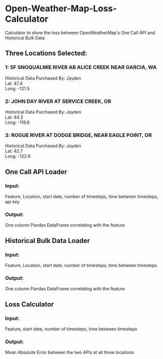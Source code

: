 # Open-Weather-Map-Loss-Calculator
Calculator to show the loss between OpenWeatherMap's One Call API and Historical Bulk Data
  
## Three Locations Selected:
### 1:  SF SNOQUALMIE RIVER AB ALICE CREEK NEAR GARCIA, WA
Historical Data Purchased By:   Jayden  
Lat:  47.4  
Long:  -121.5  
  
### 2: JOHN DAY RIVER AT SERVICE CREEK, OR
Historical Data Purchased By:  Jayden  
Lat:  44.2  
Long: -119.6  
  
### 3: ROGUE RIVER AT DODGE BRIDGE, NEAR EAGLE POINT, OR
Historical Data Purchased By:  Jayden  
Lat:  42.7  
Long:  -122.6  
  
## One Call API Loader
### Input: 
Feature, Location, start date, number of timesteps, time between timesteps, api key
### Output: 
One column Pandas DataFrame correlating with the feature
  
## Historical Bulk Data Loader
### Input: 
Feature, Location, start date, number of timesteps, time between timesteps
### Output: 
One column Pandas DataFrame correlating with the feature
  
## Loss Calculator
### Input: 
Feature, start date, number of timesteps, time between timesteps
### Output: 
Mean Absolute Error between the two APIs at all three locations


